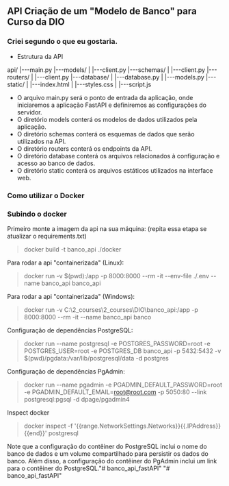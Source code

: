 ## API Criação de um "Modelo de Banco" para Curso da DIO
### Criei segundo o que eu gostaria.

- Estrutura da API

api/
|---main.py
|---models/
|   |---client.py
|---schemas/
|   |---client.py
|---routers/
|   |---client.py
|---database/
|   |---database.py
|   |---models.py
|---static/
|   |---index.html
|   |---styles.css
|   |---script.js


- O arquivo main.py será o ponto de entrada da aplicação, onde iniciaremos a aplicação FastAPI e definiremos as configurações do servidor.
- O diretório models conterá os modelos de dados utilizados pela aplicação.
- O diretório schemas conterá os esquemas de dados que serão utilizados na API.
- O diretório routers conterá os endpoints da API.
- O diretório database conterá os arquivos relacionados à configuração e acesso ao banco de dados.
- O diretório static conterá os arquivos estáticos utilizados na interface web.

### Como utilizar o Docker

### Subindo o docker

Primeiro monte a imagem da api na sua máquina:
(repita essa etapa se atualizar o requirements.txt)

> docker build -t banco_api ./docker

Para rodar a api "containerizada" (Linux):

> docker run -v $(pwd):/app -p 8000:8000 --rm -it --env-file ./.env --name banco_api banco_api

Para rodar a api "containerizada" (Windows):

> docker run -v C:\2_courses\2_courses\DIO\banco_api:/app -p 8000:8000 --rm -it --name banco_api banco

Configuração de dependências PostgreSQL:

> docker run --name postgresql -e POSTGRES_PASSWORD=root -e POSTGRES_USER=root -e POSTGRES_DB banco_api -p 5432:5432 -v $(pwd)/pgdata:/var/lib/postgresql/data -d postgres

Configuração de dependências PgAdmin:

> docker run --name pgadmin -e PGADMIN_DEFAULT_PASSWORD=root -e PGADMIN_DEFAULT_EMAIL=root@root.com -p 5050:80 --link postgresql:pgsql -d dpage/pgadmin4

Inspect docker

> docker inspect -f '{{range.NetworkSettings.Networks}}{{.IPAddress}}{{end}}' postgresql

Note que a configuração do contêiner do PostgreSQL inclui o nome do banco de dados e um volume compartilhado para persistir os dados do banco. Além disso, a configuração do contêiner do PgAdmin inclui um link para o contêiner do PostgreSQL."# banco_api_fastAPI" 
"# banco_api_fastAPI" 


